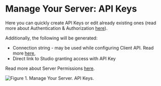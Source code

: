 # Manage Your Server: API Keys

Here you can quickly create API Keys or edit already existing ones (read more about Authentication & Authorization [here](../../server/configuration/authentication-and-authorization)).

Additionally, the following will be generated:

- Connection string - may be used while configuring Client API. Read more [here](../../client-api/setting-up-connection-string),
- Direct link to Studio granting access with API Key

Read more about Server Permissions [here](./server-permissions).

![Figure 1. Manage Your Server. API Keys.](images/manage_your_server-o-auth.png)
